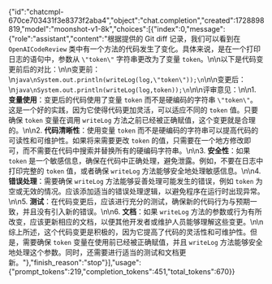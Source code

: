 {"id":"chatcmpl-670ce703431f3e8373f2aba4","object":"chat.completion","created":1728898819,"model":"moonshot-v1-8k","choices":[{"index":0,"message":{"role":"assistant","content":"根据提供的 Git diff 记录，我们可以看到在 `OpenAICodeReview` 类中有一个方法的代码发生了变化。具体来说，是在一个打印日志的语句中，参数从 `\"token\"` 字符串更改为了变量 `token`。\n\n以下是代码变更前后的对比：\n\n变更前：\n```java\nSystem.out.println(writeLog(log,\"token\"));\n```\n\n变更后：\n```java\nSystem.out.println(writeLog(log,token));\n```\n\n评审意见：\n\n1. **变量使用**：变更后的代码使用了变量 `token` 而不是硬编码的字符串 `\"token\"`。这是一个好的实践，因为它使得代码更加灵活，可以适应不同的 `token` 值。只要确保 `token` 变量在调用 `writeLog` 方法之前已经被正确赋值，这个变更就是合理的。\n\n2. **代码清晰性**：使用变量 `token` 而不是硬编码的字符串可以提高代码的可读性和可维护性。如果将来需要更改 `token` 的值，只需要在一个地方修改即可，而不需要在代码中搜索并替换所有的硬编码字符串。\n\n3. **安全性**：如果 `token` 是一个敏感信息，确保在代码中正确处理，避免泄露。例如，不要在日志中打印完整的 `token` 值，或者确保 `writeLog` 方法能够安全地处理敏感信息。\n\n4. **错误处理**：需要确保 `writeLog` 方法能够妥善处理可能发生的错误，例如 `token` 为空或无效的情况。应该添加适当的错误处理逻辑，以避免程序在运行时出现异常。\n\n5. **测试**：在代码变更后，应该进行充分的测试，确保新的代码行为与预期一致，并且没有引入新的错误。\n\n6. **文档**：如果 `writeLog` 方法的参数或行为有所改变，应该更新相应的文档，以便其他开发者或维护人员能够理解这些变更。\n\n综上所述，这个代码变更是积极的，因为它提高了代码的灵活性和可维护性。但是，需要确保 `token` 变量在使用前已经被正确赋值，并且 `writeLog` 方法能够安全地处理这个参数。同时，还需要进行适当的测试和文档更新。"},"finish_reason":"stop"}],"usage":{"prompt_tokens":219,"completion_tokens":451,"total_tokens":670}}